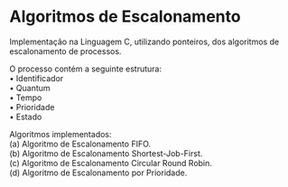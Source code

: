 # Algoritmos de Escalonamento

Implementação na Linguagem C, utilizando ponteiros, dos algoritmos de escalonamento de
processos.

O processo contém a seguinte estrutura:<br/>
• Identificador<br/>
• Quantum<br/>
• Tempo<br/>
• Prioridade<br/>
• Estado<br/>

Algoritmos implementados:<br/>
(a) Algoritmo de Escalonamento FIFO.<br/>
(b) Algoritmo de Escalonamento Shortest-Job-First.<br/>
(c) Algoritmo de Escalonamento Circular Round Robin.<br/>
(d) Algoritmo de Escalonamento por Prioridade.<br/>
